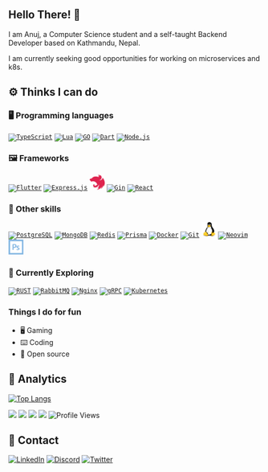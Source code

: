 ##  Hello There! 👋

I am Anuj, a Computer Science student and a self-taught Backend Developer based on Kathmandu, Nepal.

I am currently seeking good opportunities for working on microservices and k8s.

## ⚙️ Thinks I can do

### 🖥️ Programming languages

<code><a href="https://www.typescriptlang.org/"><img height="30" src="https://user-images.githubusercontent.com/45848083/212284835-53fd36f6-84e0-4553-b075-c1d05fd2803d.png" title="TypeScript"></a></code>
<code><a href="https://www.lua.org/"><img height="30" src="https://user-images.githubusercontent.com/45848083/212289762-0acefd4c-01e4-4eea-81e6-1030e8c50dc9.png" title="Lua"></a></code>
<code><a href="https://go.dev/"><img height="30" src="https://user-images.githubusercontent.com/45848083/212284913-772215b6-7080-4056-8f0a-19d05d905935.png" title="GO"></a></code>
<code><a href="https://dart.dev/"><img height="30" src="https://user-images.githubusercontent.com/45848083/212284662-0bb804e9-58d7-456b-9204-1a4ba84073e7.png" title="Dart"></a></code>
<code><a href="https://nodejs.org/en/"><img height="30" src="https://user-images.githubusercontent.com/45848083/212288103-1a261733-db0e-4935-a327-87c704eb14a4.png" title="Node.js"></a></code>

### 🖼️ Frameworks

<code><a href="https://flutter.dev/"><img height="30" src="https://user-images.githubusercontent.com/45848083/212284749-78002dd4-2a06-46bb-bbba-fb230266a5b7.png" title="Flutter"></a></code>
<code><a href="https://expressjs.com/"><img height="30" src="https://user-images.githubusercontent.com/45848083/212284986-dd97c418-90a6-4bf6-bb76-e679e590a0bd.png" title="Express.js"></a></code>
<code><a href="https://nestjs.com/"><img height="30" src="https://raw.githubusercontent.com/devicons/devicon/master/icons/nestjs/nestjs-plain.svg" title="Nest.js"></a></code>
<code><a href="https://gin-gonic.com/"><img height="30" src="https://user-images.githubusercontent.com/45848083/218448463-0a2b9abb-5b5f-4ce4-bfd4-a2762ed149a4.png" title="Gin"></a></code>
<code><a href="https://beta.reactjs.org/"><img height="30" src="https://user-images.githubusercontent.com/45848083/218449391-b7c39d3a-95ad-4e2b-82c1-66acb8536820.png" title="React"></a></code>

### 🤹 Other skills

<code><a href="https://www.postgresql.org/"><img height="30" src="https://user-images.githubusercontent.com/45848083/212285041-399c0a6f-837e-4891-af31-afb0893e2041.png"  title="PostgreSQL"></a></code>
<code><a href="https://www.mongodb.com/"><img height="30" src="https://user-images.githubusercontent.com/45848083/212285101-4214a160-e342-43e6-987b-22a226c42377.png" title="MongoDB"></a></code>
<code><a href="https://redis.io/"><img height="30" src="https://user-images.githubusercontent.com/45848083/212289168-1e35e739-93eb-473a-8016-01762090afa5.png" title="Redis"></a></code>
<code><a href="https://www.prisma.io/"><img height="30" src="https://user-images.githubusercontent.com/45848083/218450232-fd01f023-3c29-49c2-861a-636656184459.png" title="Prisma"></a></code>
<code><a href="https://www.docker.com/"><img height="30" src="https://user-images.githubusercontent.com/45848083/212286682-dffea254-b121-4e12-b98a-f6119ad70407.png" title="Docker"></a></code>
<code><a href="https://git-scm.com/"><img height="30" src="https://user-images.githubusercontent.com/45848083/212285184-b43a5c38-b268-4907-85cd-38c1e422af97.png"  title="Git"></a></code>
<code><a href="https://www.linux.org/"><img height="30" src="https://raw.githubusercontent.com/devicons/devicon/master/icons/linux/linux-original.svg"  title="Linux"></a></code>
<code><a href="https://neovim.io/"><img height="30" src="https://user-images.githubusercontent.com/45848083/212285235-12df7472-727f-485c-b30b-e72da47e0277.png"  title="Neovim"></a></code>
<code><a href="https://www.adobe.com/products/photoshop.html"><img height="30" src="https://raw.githubusercontent.com/devicons/devicon/master/icons/photoshop/photoshop-line.svg"  title="Photoshop"></a></code>

### 📖 Currently Exploring

<code><a href="https://www.rust-lang.org/"><img height="30" src="https://user-images.githubusercontent.com/45848083/212285291-fd6b724b-6803-45dc-aaff-9c6a8954edf5.png"  title="RUST"></a></code>
<code><a href="https://www.rabbitmq.com/"><img height="30" src="https://user-images.githubusercontent.com/45848083/215262990-3e8a1245-d9c8-4690-bc75-6492184ad4d7.png" title="RabbitMQ"></a></code>
<code><a href="https://www.nginx.com/"><img height="30" src="https://user-images.githubusercontent.com/45848083/215263272-343e6b72-613c-4975-9b3c-08c425c09026.png"  title="Nginx"></a></code>
<code><a href="https://grpc.io/"><img height="30" src="https://user-images.githubusercontent.com/45848083/212290230-27f58b00-f3c2-49e3-bbcb-5dc263303779.png"  title="gRPC"></a></code>
<code><a href="https://kubernetes.io/"><img height="30" src="https://user-images.githubusercontent.com/45848083/212290652-81015d8d-8b8b-479d-b5e3-924ce3f95dd4.png"  title="Kubernetes"></a></code>

###  Things I do for fun

- 🖥️ Gaming
- ⌨️ Coding
- 🤼 Open source

## 📑 Analytics

[![Top Langs](https://github-readme-stats.vercel.app/api/top-langs/?username=edr3x&layout=compact&theme=dark&hide=cmake,css,html,c%2B%2B)](https://anujdhungana.com.np)

<a href="https://www.gnu.org/gnu/linux-and-gnu.en.html"><img src="https://img.shields.io/badge/OS-GNU/Linux-cdd6f4?style=flat&logo=gnu" /></a>
<a href="https://archlinux.org"><img src="https://img.shields.io/badge/DISTRO-Arch-74c7ec?style=flat&logo=arch-linux" /></a>
<a href="https://awesomewm.org"><img src="https://img.shields.io/badge/WM-awesome-blue?style=flat&logo=linux" /></a>
<a href="https://neovim.io"><img src="https://img.shields.io/badge/EDITOR-Neovim-a6e3a1?style=flat&logo=neovim" /></a>
![Profile Views](https://komarev.com/ghpvc/?username=edr3x&color=orange)

## 🤙 Contact

[![LinkedIn](https://img.shields.io/badge/LinkedIn-0077B5?style=for-the-badge&logo=linkedin&logoColor=white)](https://www.linkedin.com/in/anuj-dhungana-a1535b227/)
[![Discord](https://img.shields.io/badge/Discord-7289DA?style=for-the-badge&logo=discord&logoColor=white)](https://discordapp.com/users/527842204396552202)
[![Twitter](https://img.shields.io/badge/Twitter-1DA1F2?style=for-the-badge&logo=twitter&logoColor=white)](https://twitter.com/theanuz)
